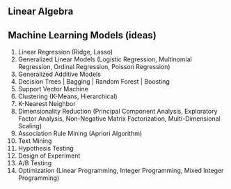 ## Linear Algebra


## Machine Learning Models (ideas)
1. Linear Regression (Ridge, Lasso)
2. Generalized Linear Models (Logistic Regression, Multinomial Regression, Ordinal Regression, Poisson Regression)
3. Generalized Additive Models
4. Decision Trees | Bagging | Random Forest | Boosting
5. Support Vector Machine
6. Clustering (K-Means, Hierarchical)
7. K-Nearest Neighbor
8. Dimensionality Reduction (Principal Component Analysis, Exploratory Factor Analysis, Non-Negative Matrix Factorization, Multi-Dimensional Scaling)
9. Association Rule Mining (Apriori Algorithm)
10. Text Mining
11. Hypothesis Testing
12. Design of Experiment
13. A/B Testing
14. Optimization (Linear Programming, Integer Programming, Mixed Integer Programming)
